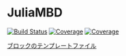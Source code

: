 # JuliaMBD

[![Build Status](https://travis-ci.com/fukumaru0710/JuliaMBD.jl.svg?branch=master)](https://travis-ci.com/fukumaru0710/JuliaMBD.jl)
[![Coverage](https://codecov.io/gh/fukumaru0710/JuliaMBD.jl/branch/master/graph/badge.svg)](https://codecov.io/gh/fukumaru0710/JuliaMBD.jl)
[![Coverage](https://coveralls.io/repos/github/fukumaru0710/JuliaMBD.jl/badge.svg?branch=master)](https://coveralls.io/github/fukumaru0710/JuliaMBD.jl?branch=master)

[ブロックのテンプレートファイル](TemplateBlocks/TemplateBlocks.drawio)